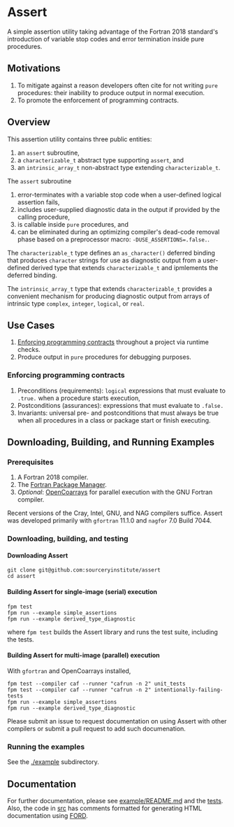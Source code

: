 Assert
======

A simple assertion utility taking advantage of the Fortran 2018 standard's introduction of variable stop codes
and error termination inside pure procedures.

Motivations
-----------
1. To mitigate against a reason developers often cite for not writing `pure` procedures: their inability to produce output in normal execution.
2. To promote the enforcement of programming contracts.

Overview
--------
This assertion utility contains three public entities:

1. an `assert` subroutine,
2. a `characterizable_t` abstract type supporting `assert`, and
3. an `intrinsic_array_t` non-abstract type extending `characterizable_t`.

The `assert` subroutine

1. error-terminates with a variable stop code when a user-defined logical assertion fails,
2. includes user-supplied diagnostic data in the output if provided by the calling procedure,
3. is callable inside `pure` procedures, and
4. can be eliminated during an optimizing compiler's dead-code removal phase based on a preprocessor macro: `-DUSE_ASSERTIONS=.false.`.

The `characterizable_t` type defines an `as_character()` deferred binding that produces `character` strings for use as diagnostic output from a user-defined derived type that extends  `characterizable_t` and ipmlements the deferred binding.

The `intrinsic_array_t` type that extends `characterizable_t` provides a convenient mechanism for producing diagnostic output from arrays of intrinsic type `complex`, `integer`, `logical`, or `real`.

Use Cases
---------
1. [Enforcing programming contracts] throughout a project via runtime checks.
2. Produce output in `pure` procedures for debugging purposes.

### Enforcing programming contracts

1. Preconditions (requirements): `logical` expressions that must evaluate to `.true.` when a procedure starts execution,
2. Postconditions (assurances): expressions that must evaluate to `.false.`
3. Invariants: universal pre- and postconditions that must always be true when all procedures in a class or package start or finish executing.


Downloading, Building, and Running Examples
-------------------------------------------

### Prerequisites
1. A Fortran 2018 compiler.
2. The [Fortran Package Manager].
3. _Optional_: [OpenCoarrays] for parallel execution with the GNU Fortran compiler.

Recent versions of the Cray, Intel, GNU, and NAG compilers suffice.  Assert was developed primarily with `gfortran` 11.1.0 and `nagfor` 7.0 Build 7044.

### Downloading, building, and testing

#### Downloading Assert
```
git clone git@github.com:sourceryinstitute/assert
cd assert
```

#### Building Assert for single-image (serial) execution
```
fpm test
fpm run --example simple_assertions
fpm run --example derived_type_diagnostic
```
where `fpm test` builds the Assert library and runs the test suite, including the tests.

#### Building Assert for multi-image (parallel) execution
With `gfortran` and OpenCoarrays installed,
```
fpm test --compiler caf --runner "cafrun -n 2" unit_tests
fpm test --compiler caf --runner "cafrun -n 2" intentionally-failing-tests
fpm run --example simple_assertions
fpm run --example derived_type_diagnostic
```

Please submit an issue to request documentation on using Assert with other compilers or submit a pull request to add such documenation.  

### Running the examples
See the [./example](./example) subdirectory.

Documentation
-------------
For further documentation, please see [example/README.md] and the [tests].  Also, the code in [src] has comments formatted for generating HTML documentation using [FORD].

[Hyperlinks]:#
[OpenCoarrays]: https://github.com/sourceryinstitute/opencoarrays
[Enforcing programming contracts]: #enforcing-programming-contracts
[Single-image execution]: #single-image-execution
[example/README.md]: ./example/README.md
[tests]: ./tests
[src]: ./src
[FORD]: https://github.com/Fortran-FOSS-Programmers/ford
[Fortran Package Manager]: https://github.com/fortran-lang/fpm

